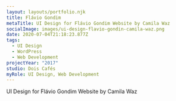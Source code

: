 ```yaml
---
layout: layouts/portfolio.njk
title: Flávio Gondim
metaTitle: UI Design for Flávio Gondim Website by Camila Waz
socialImage: images/ui-design-flavio-gondin-camila-waz.png
date: 2020-07-04T21:18:23.877Z
tags:
  - UI Design
  - WordPress
  - Web Development
projectYear: "2017"
studio: Dois Cafés
myRole: UI Design, Web Development
---
```

UI Design for Flávio Gondim Website by Camila Waz